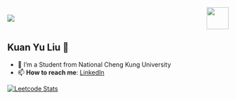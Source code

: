 <div style="display: flex; justify-content: space-between; align-items: center;">
  <a href="https://leetcode.com/u/12yuuuu/">
    <img src="https://i.imgur.com/A6bWGFl.gif">
  </a>
  <img src="https://media.tenor.com/TGd-ZDBf41QAAAAi/flip-cat.gif" width="50">
</div>

## Kuan Yu Liu 🌻
- 🔭 I’m a Student from National Cheng Kung University
- 📫 **How to reach me**: [LinkedIn](https://www.linkedin.com/in/kuan-yu-liu-b24962301/)

[![Leetcode Stats](https://leetcard.jacoblin.cool/12yuuuu?theme=wtf)](https://leetcode.com/u/12yuuuu/)
